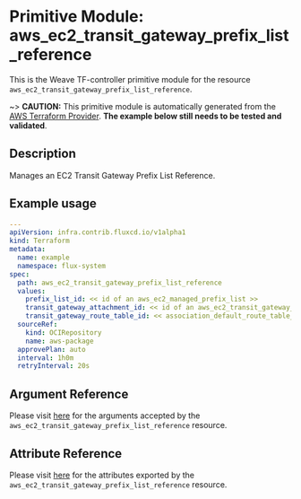 
# Primitive Module: aws_ec2_transit_gateway_prefix_list_reference

This is the Weave TF-controller primitive module for the resource `aws_ec2_transit_gateway_prefix_list_reference`.

~> **CAUTION:** This primitive module is automatically generated from the [AWS Terraform Provider](https://registry.terraform.io/providers/hashicorp/aws/latest/docs/resources/ec2_transit_gateway_prefix_list_reference). **The example below still needs to be tested and validated**.

## Description

Manages an EC2 Transit Gateway Prefix List Reference.

## Example usage

```yaml
---
apiVersion: infra.contrib.fluxcd.io/v1alpha1
kind: Terraform
metadata:
  name: example
  namespace: flux-system
spec:
  path: aws_ec2_transit_gateway_prefix_list_reference
  values:
    prefix_list_id: << id of an aws_ec2_managed_prefix_list >>
    transit_gateway_attachment_id: << id of an aws_ec2_transit_gateway_vpc_attachment >>
    transit_gateway_route_table_id: << association_default_route_table_id of an aws_ec2_transit_gateway >>
  sourceRef:
    kind: OCIRepository
    name: aws-package
  approvePlan: auto
  interval: 1h0m
  retryInterval: 20s
```

## Argument Reference

Please visit [here](https://registry.terraform.io/providers/hashicorp/aws/latest/docs/resources/ec2_transit_gateway_prefix_list_reference#argument-reference) for the arguments accepted by the `aws_ec2_transit_gateway_prefix_list_reference` resource.

## Attribute Reference

Please visit [here](https://registry.terraform.io/providers/hashicorp/aws/latest/docs/resources/ec2_transit_gateway_prefix_list_reference#attributes-reference) for the attributes exported by the `aws_ec2_transit_gateway_prefix_list_reference` resource.
